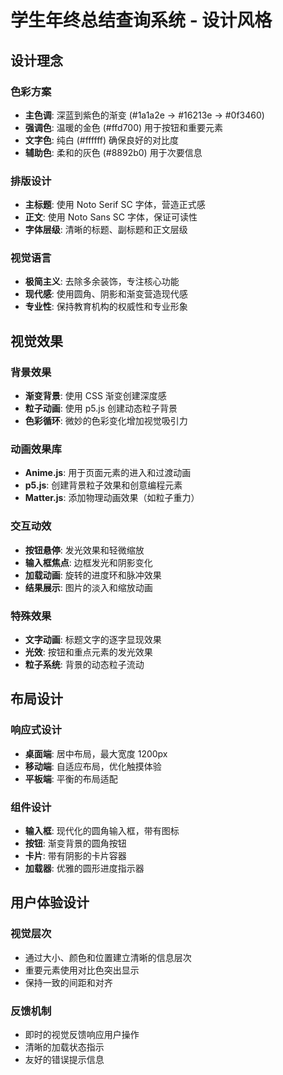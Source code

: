 # 学生年终总结查询系统 - 设计风格

## 设计理念

### 色彩方案
- **主色调**: 深蓝到紫色的渐变 (#1a1a2e → #16213e → #0f3460)
- **强调色**: 温暖的金色 (#ffd700) 用于按钮和重要元素
- **文字色**: 纯白 (#ffffff) 确保良好的对比度
- **辅助色**: 柔和的灰色 (#8892b0) 用于次要信息

### 排版设计
- **主标题**: 使用 Noto Serif SC 字体，营造正式感
- **正文**: 使用 Noto Sans SC 字体，保证可读性
- **字体层级**: 清晰的标题、副标题和正文层级

### 视觉语言
- **极简主义**: 去除多余装饰，专注核心功能
- **现代感**: 使用圆角、阴影和渐变营造现代感
- **专业性**: 保持教育机构的权威性和专业形象

## 视觉效果

### 背景效果
- **渐变背景**: 使用 CSS 渐变创建深度感
- **粒子动画**: 使用 p5.js 创建动态粒子背景
- **色彩循环**: 微妙的色彩变化增加视觉吸引力

### 动画效果库
- **Anime.js**: 用于页面元素的进入和过渡动画
- **p5.js**: 创建背景粒子效果和创意编程元素
- **Matter.js**: 添加物理动画效果（如粒子重力）

### 交互动效
- **按钮悬停**: 发光效果和轻微缩放
- **输入框焦点**: 边框发光和阴影变化
- **加载动画**: 旋转的进度环和脉冲效果
- **结果展示**: 图片的淡入和缩放动画

### 特殊效果
- **文字动画**: 标题文字的逐字显现效果
- **光效**: 按钮和重点元素的发光效果
- **粒子系统**: 背景的动态粒子流动

## 布局设计

### 响应式设计
- **桌面端**: 居中布局，最大宽度 1200px
- **移动端**: 自适应布局，优化触摸体验
- **平板端**: 平衡的布局适配

### 组件设计
- **输入框**: 现代化的圆角输入框，带有图标
- **按钮**: 渐变背景的圆角按钮
- **卡片**: 带有阴影的卡片容器
- **加载器**: 优雅的圆形进度指示器

## 用户体验设计

### 视觉层次
- 通过大小、颜色和位置建立清晰的信息层次
- 重要元素使用对比色突出显示
- 保持一致的间距和对齐

### 反馈机制
- 即时的视觉反馈响应用户操作
- 清晰的加载状态指示
- 友好的错误提示信息